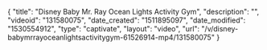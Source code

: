 {
    "title": "Disney Baby Mr. Ray Ocean Lights Activity Gym",
    "description": "",
    "videoid": "131580075",
    "date_created": "1511895097",
    "date_modified": "1530554912",
    "type": "captivate",
    "layout": "video",
    "url": "\/v\/disney-babymrrayoceanlightsactivitygym-61526914-mp4\/131580075"
}
